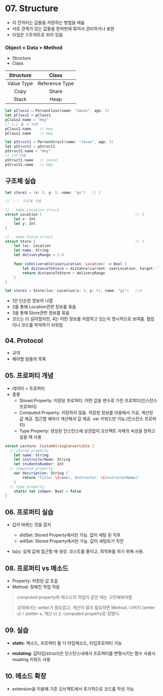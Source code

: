 # 07. Structure

- 이 전까지는 값들을 저장하는 방법을 배움
- 서로 관계가 있는 값들을 한꺼번에 묶어서 관리하거나 표현
- 타입은 스트럭트로 되어 있음



### Object = Data + Method

- Structure
- Class

| Structure  |     Class      |
| :--------: | :------------: |
| Value Type | Reference Type |
|    Copy    |     Share      |
|   Stack    |      Heap      |



```swift
let pClass1 = PersonClass(name: "Jason", age: 5)
let pClass2 = pClass1
pClass2.name = "Hey"
// 1,2 둘 다 바뀜
pClass1.name	// Hey
pClass2.name	// Hey

let pStruct1 = PersonStruct(name: "Jason", age: 5)
let pStruct2 = pStruct1
pStruct2.name = "Hey"
// 2만 바뀜
pStruct1.name	// Jason
pStruct2.name	// Hey
```



## 구조체 실습

```swift
let store1 = (x: 3, y: 5, name: "gs")	// 1

// ---- 구조체 사용

// - make Location struct
struct Location {											// 2
    let x: Int
    let y: Int
}

// - make Store struct
struct Store {												// 3
    let loc: Location
    let name: String
    let deliveryRange = 2.0
    
    func isDeliverable(userLocation: Location) -> Bool {
        let distanceToStore = distance(current: userLocation, target: loc)
        return distanceToStore < deliveryRange
    }
}

let store1 = Store(loc: Location(x: 3, y: 5), name: "gs")	//4
```

- 1은 단순한 정보의 나열
- 2를 통해 Location관련 정보를 묶음
- 3을 통해 Store관련 정보를 묶음
- 코드는 더 길어졌지만, 4는 어떤 정보를 저장하고 있는지 명시적으로 보여줌. 협업이나 코드를 파악하기 쉬워짐



## 04. Protocol

- 규약
- 해야할 일들의 목록



## 05. 프로퍼티 개념

- 데이터 = 프로퍼티
- 종류
  - Stored Property: 저장된 프로퍼티. 어떤 값을 변수로 가진 프로퍼티(인스턴스 프로퍼티)
  - Computed Property: 저장하지 않음. 저장된 정보를 이용해서 가공, 계산된 값 제공. 접근할 때마다 계산해서 값 제공. var 키워드만 가능.(인스턴스 프로퍼티)
  - Type Property: 생성된 인스턴스에 상관없이 오브젝트 자체의 속성을 정하고 싶을 때 사용

```swift
struct Lecture: CustomStringConvertible {
  // stored property
    let name: String
    let instructorName: String
    let studentsNumber: Int
  // computed property
    var description: String {
        return "Title: \(name), Instructor: \(instructorName)"
    }
  // type property
  	static let isOpen: Bool = false
}
```



## 06. 프로퍼티 실습

- 값이 바뀌는 것을 감지
  - didSet: Stored Property에서만 가능. 값이 세팅 된 직후
  - willSet: Stored Property에서만 가능. 값이 세팅되기 직전

- lazy: 실제 값에 접근할 때 생성. 코스트를 줄이고, 최적화를 하기 위해 사용.



## 08. 프로퍼티 vs 메소드

- Property: 저장된 값 호출
- Method: 정해진 작업 작동

> computed property와 메소드의 작업이 같은 때는 고민해봐야함
>
> 강의에서는 setter가 필요없고, 계산이 많이 필요하면 Method, 나머지 (setter o) / (setter x, 계산 x)  는 computed property로 정했다.



## 09. 실습

- **static**: 메소드, 프로퍼티 둘 다 타입메소드, 타입프로퍼티 가능

- **mutating**: 값타입(struct)은 인스턴스내에서 프로퍼티를 변형시키는 함수 사용시 muating 키워드 사용





## 10. 메소드 확장

- extension을 이용해 기존 오브젝트에서 추가적으로 코드를 작성 가능
